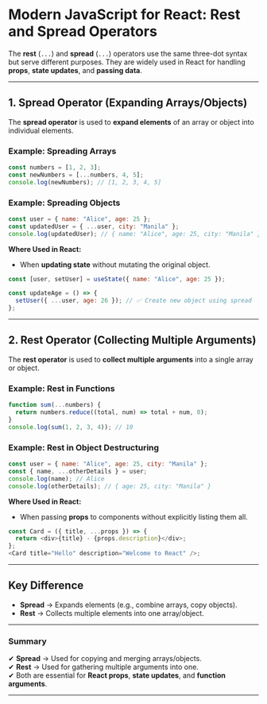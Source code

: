 
#  Modern JavaScript for React: Rest and Spread Operators

The **rest** (`...`) and **spread** (`...`) operators use the same three-dot syntax but serve different purposes. They are widely used in React for handling **props**, **state updates**, and **passing data**.

---

## **1. Spread Operator (Expanding Arrays/Objects)**
The **spread operator** is used to **expand elements** of an array or object into individual elements.

###  Example: Spreading Arrays
```javascript
const numbers = [1, 2, 3];
const newNumbers = [...numbers, 4, 5];
console.log(newNumbers); // [1, 2, 3, 4, 5]
```

###  Example: Spreading Objects
```javascript
const user = { name: "Alice", age: 25 };
const updatedUser = { ...user, city: "Manila" };
console.log(updatedUser); // { name: "Alice", age: 25, city: "Manila" }
```

**Where Used in React:**  
- When **updating state** without mutating the original object.
```javascript
const [user, setUser] = useState({ name: "Alice", age: 25 });

const updateAge = () => {
  setUser({ ...user, age: 26 }); // ✅ Create new object using spread
};
```

---

## **2. Rest Operator (Collecting Multiple Arguments)**
The **rest operator** is used to **collect multiple arguments** into a single array or object.

###  Example: Rest in Functions
```javascript
function sum(...numbers) {
  return numbers.reduce((total, num) => total + num, 0);
}
console.log(sum(1, 2, 3, 4)); // 10
```

###  Example: Rest in Object Destructuring
```javascript
const user = { name: "Alice", age: 25, city: "Manila" };
const { name, ...otherDetails } = user;
console.log(name); // Alice
console.log(otherDetails); // { age: 25, city: "Manila" }
```

**Where Used in React:**  
- When passing **props** to components without explicitly listing them all.
```javascript
const Card = ({ title, ...props }) => {
  return <div>{title} - {props.description}</div>;
};
<Card title="Hello" description="Welcome to React" />;
```

---

##  **Key Difference**
- **Spread** → Expands elements (e.g., combine arrays, copy objects).
- **Rest** → Collects multiple elements into one array/object.

---

###  Summary
✔ **Spread** → Used for copying and merging arrays/objects.  
✔ **Rest** → Used for gathering multiple arguments into one.  
✔ Both are essential for **React props**, **state updates**, and **function arguments**.

---
